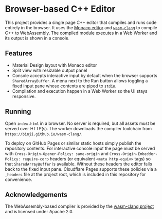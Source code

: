 # Browser-based C++ Editor

This project provides a single page C++ editor that compiles and runs code
entirely in the browser. It uses the [Monaco editor](https://microsoft.github.io/monaco-editor/)
and [`wasm-clang`](https://github.com/binji/wasm-clang) to compile C++ to WebAssembly.
The compiled module executes in a Web Worker and its output is shown in a console.

## Features

- Material Design layout with Monaco editor
- Split view with resizable output panel
- Console accepts interactive input by default when the browser supports
  `SharedArrayBuffer`. A menu next to the Run button allows toggling a fixed
  input pane whose contents are piped to `stdin`.
- Compilation and execution happen in a Web Worker so the UI stays responsive.

## Running

Open `index.html` in a browser. No server is required, but all assets must be
served over HTTP(s). The worker downloads the compiler toolchain from
`https://binji.github.io/wasm-clang/`.

To deploy on GitHub Pages or similar static hosts simply publish the repository
contents. For interactive console input the page must be served with
`Cross-Origin-Opener-Policy: same-origin` and
`Cross-Origin-Embedder-Policy: require-corp` headers (or equivalent
`<meta http-equiv>` tags) so that `SharedArrayBuffer` is available. Without these
headers the editor falls back to the fixed input pane. Cloudflare Pages supports
these policies via a `_headers` file at the project root, which is included in
this repository for convenience.

## Acknowledgements

The WebAssembly-based compiler is provided by the
[wasm-clang project](https://github.com/binji/wasm-clang) and is licensed under
Apache 2.0.
